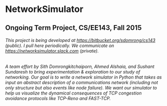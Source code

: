 # NetworkSimulator
## Ongoing Term Project, CS/EE143, Fall 2015
###### This project is being developed at https://bitbucket.org/sdomrong/cs143 (public). I pull here periodically. We communicate on https://networksimulator.slack.com (private).
###### A team effort by Sith Domrongkitchaiporn, Ahmed Alshaia, and Sushant Sundaresh to bring experimentation & exploration to our study of networking. Our goal is to write a network simulator in Python that takes as input an abstract description of a communications network (including not only structure but also events like node failure). We want our simulator to help us visualize the dynamical consequences of TCP congestion avoidance protocols like TCP-Reno and FAST-TCP.






